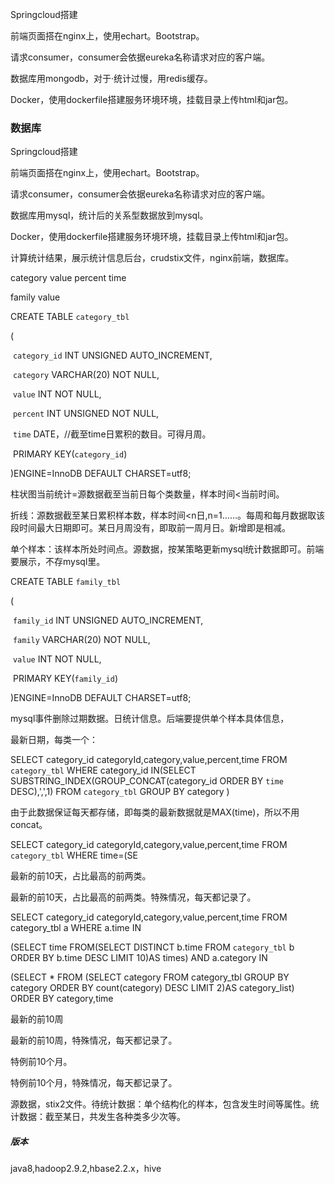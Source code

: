 Springcloud搭建

前端页面搭在nginx上，使用echart。Bootstrap。

请求consumer，consumer会依据eureka名称请求对应的客户端。

数据库用mongodb，对于·统计过慢，用redis缓存。

 

Docker，使用dockerfile搭建服务环境环境，挂载目录上传html和jar包。

### 数据库

Springcloud搭建

前端页面搭在nginx上，使用echart。Bootstrap。

请求consumer，consumer会依据eureka名称请求对应的客户端。

数据库用mysql，统计后的关系型数据放到mysql。 

Docker，使用dockerfile搭建服务环境环境，挂载目录上传html和jar包。

 

计算统计结果，展示统计信息后台，crudstix文件，nginx前端，数据库。

category value  percent time 

family value

 

CREATE TABLE `category_tbl`

(

​    `category_id` INT UNSIGNED AUTO_INCREMENT,

​    `category` VARCHAR(20) NOT NULL,

​    `value`  INT NOT NULL,

​    `percent` INT UNSIGNED NOT NULL,

​    `time` DATE，//截至time日累积的数目。可得月周。

​    PRIMARY KEY(`category_id`)

)ENGINE=InnoDB DEFAULT CHARSET=utf8;

柱状图当前统计=源数据截至当前日每个类数量，样本时间<当前时间。

折线：源数据截至某日累积样本数，样本时间<n日,n=1……。每周和每月数据取该段时间最大日期即可。某日月周没有，即取前一周月日。新增即是相减。

单个样本：该样本所处时间点。源数据，按某策略更新mysql统计数据即可。前端要展示，不存mysql里。

CREATE TABLE `family_tbl`

(

​    `family_id` INT UNSIGNED AUTO_INCREMENT,

​    `family` VARCHAR(20) NOT NULL,

​    `value` INT NOT NULL,

​    PRIMARY KEY(`family_id`)

)ENGINE=InnoDB DEFAULT CHARSET=utf8;

 

mysql事件删除过期数据。日统计信息。后端要提供单个样本具体信息，

 

最新日期，每类一个：

SELECT category_id categoryId,category,value,percent,time FROM `category_tbl` WHERE category_id IN(SELECT     SUBSTRING_INDEX(GROUP_CONCAT(category_id ORDER BY `time` DESC),',',1) FROM `category_tbl` GROUP BY category )

由于此数据保证每天都存储，即每类的最新数据就是MAX(time)，所以不用concat。

SELECT category_id categoryId,category,value,percent,time FROM `category_tbl` WHERE time=(SE

最新的前10天，占比最高的前两类。

最新的前10天，占比最高的前两类。特殊情况，每天都记录了。

SELECT category_id categoryId,category,value,percent,time FROM category_tbl a WHERE a.time IN 

(SELECT time FROM(SELECT DISTINCT b.time FROM `category_tbl` b ORDER BY b.time DESC LIMIT 10)AS times) AND a.category IN

(SELECT * FROM (SELECT category FROM category_tbl GROUP BY category ORDER BY count(category) DESC LIMIT 2)AS category_list) ORDER BY category,time

最新的前10周

最新的前10周，特殊情况，每天都记录了。

 

特例前10个月。

特例前10个月，特殊情况，每天都记录了。

源数据，stix2文件。待统计数据：单个结构化的样本，包含发生时间等属性。统计数据：截至某日，共发生各种类多少次等。



##### 版本

java8,hadoop2.9.2,hbase2.2.x，hive


